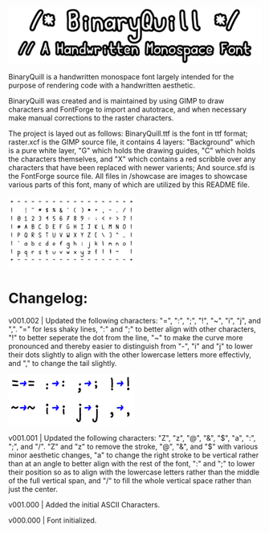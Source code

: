 ![Binary Quill](./assets/banner.png)

BinaryQuill is a handwritten monospace font largely intended for the purpose of rendering code with a handwritten aesthetic.

BinaryQuill was created and is maintained by using GIMP to draw characters and FontForge to import and autotrace, and when necessary make manual corrections to the raster characters.

The project is layed out as follows: BinaryQuill.ttf is the font in ttf format; raster.xcf is the GIMP source file, it contains 4 layers: "Background" which is a pure white layer, "G" which holds the drawing guides, "C" which holds the characters themselves, and "X" which contains a red scribble over any characters that have been replaced with newer varients; And source.sfd is the FontForge source file. All files in /showcase are images to showcase various parts of this font, many of which are utilized by this README file.

<img src="./assets/allchars.png" alt="An image showing all of the characters" width="50%"/>

# Changelog:

v001.002 | Updated the following characters: "=", ":", ";", "!", "~", "i", "j", and ",". "=" for less shaky lines, ":" and ";" to better align with other characters, "!" to better seperate the dot from the line, "~" to make the curve more pronounced and thereby easier to distinguish from "-", "i" and "j" to lower their dots slightly to align with the other lowercase letters more effectivly, and "," to change the tail slightly.

<img src="./assets/v001.002-changes.png" alt="Changes between the previous version and current version" width="50%"/>

v001.001 | Updated the following characters: "Z", "z", "@", "&", "$", "a", ":", ";", and "/". "Z" and "z" to remove the stroke, "@", "&", and "$" with various minor aesthetic changes, "a" to change the right stroke to be vertical rather than at an angle to better align with the rest of the font, ":" and ";" to lower their position so as to align with the lowercase letters rather than the middle of the full vertical span, and "/" to fill the whole vertical space rather than just the center.

v001.000 | Added the initial ASCII Characters.

v000.000 | Font initialized.
